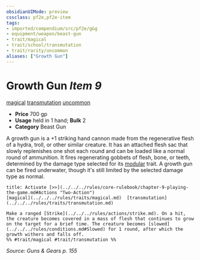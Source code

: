 ```yaml
---
obsidianUIMode: preview
cssclass: pf2e,pf2e-item
tags:
- imported/compendium/src/pf2e/g&g
- equipment/weapon/beast-gun
- trait/magical
- trait/school/transmutation
- trait/rarity/uncommon
aliases: ["Growth Gun"]
---
```

# Growth Gun *Item 9*  
[magical](magical.md)  [transmutation](transmutation.md)  [uncommon](uncommon.md)  

- **Price** 700 gp
- **Usage** held in 1 hand; **Bulk** 2
- **Category** Beast Gun

A growth gun is a +1 striking hand cannon made from the regenerative flesh of a hydra, troll, or other similar creature. It has an attached flesh sac that slowly replenishes one shot each round and can be loaded like a normal round of ammunition. It fires regenerating gobbets of flesh, bone, or teeth, determined by the damage type selected for its [modular](modular-logm.md) trait. A growth gun can be fired underwater, though it's still limited by the selected damage type as normal.

```ad-embed-ability
title: Activate [>>](../../../rules/core-rulebook/chapter-9-playing-the-game.md#Actions "Two-Action")
[magical](../../../rules/traits/magical.md)  [transmutation](../../../rules/traits/transmutation.md)  

Make a ranged [Strike](../../../rules/actions/strike.md). On a hit, the creature becomes covered in a mass of flesh that continues to grow on the target for a brief time. The creature becomes [slowed](../../../rules/conditions.md#Slowed) for 1 round, after which the growth withers and falls off.  
%% #trait/magical #trait/transmutation %%
```

*Source: Guns & Gears p. 155*
